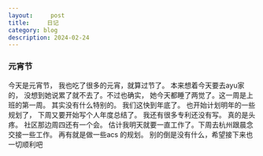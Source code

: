 ```yaml
---
layout:     post
title:     日记
category: blog
description: 2024-02-24
---
```



### 元宵节

今天是元宵节， 我也吃了很多的元宵，就算过节了。 本来想着今天要去ayu家的， 没想到她说累了就不去了。不过也确实， 她今天都睡了两觉了。这一周是上班的第一周。 其实没有什么特别的。 我们这快到年底了。 也开始计划明年的一些规划了， 下周又要开始写个人年度总结了。 我还有很多专利还没有写。 真的是头疼。 社区那边周四还有一个会。 估计我明天就要一直工作了。下周去杭州跟晨念交接一些工作。 再有就是做一些acs 的规划。 别的倒是没有什么，希望接下来也一切顺利吧
